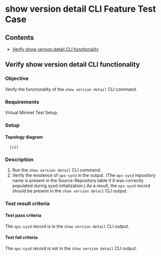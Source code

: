 # show version detail CLI Feature Test Case

## Contents
- [Verify show version detail CLI functionality](#Verify-show-version-detail-CLI-functionality)

## Verify show version detail CLI functionality

### Objective
Verify the functionality of the `show version detail` CLI command.

### Requirements
Virtual Mininet Test Setup.

### Setup
#### Topology diagram
```
  [s1]
```

### Description
1. Run the `show version detail` CLI command.
2. Verify the existence of `ops-sysd` in the output. (The `ops-sysd` repository name is present in
   the Source-Repository table if it was correctly populated during sysd initialization.) As a
   result, the `ops-sysd` record should be present in the `show version detail` CLI output.

### Test result criteria
#### Test pass criteria
The `ops-sysd` record is in the `show version detail` CLI output.

#### Test fail criteria
The `ops-sysd` record is not in the `show version detail` CLI output.
